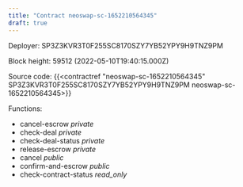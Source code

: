 ```yaml
---
title: "Contract neoswap-sc-1652210564345"
draft: true
---
```

Deployer: SP3Z3KVR3T0F255SC8170SZY7YB52YPY9H9TNZ9PM


 



Block height: 59512 (2022-05-10T19:40:15.000Z)

Source code: {{<contractref "neoswap-sc-1652210564345" SP3Z3KVR3T0F255SC8170SZY7YB52YPY9H9TNZ9PM neoswap-sc-1652210564345>}}

Functions:

* cancel-escrow _private_
* check-deal _private_
* check-deal-status _private_
* release-escrow _private_
* cancel _public_
* confirm-and-escrow _public_
* check-contract-status _read_only_
